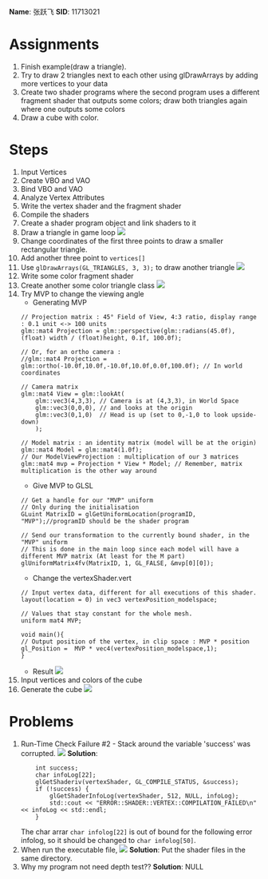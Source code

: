 **Name**: 张跃飞
**SID**: 11713021
# Assignments
1. Finish example(draw a triangle). 
2. Try to draw 2 triangles next to each other using glDrawArrays by adding more 
vertices to your data 
3. Create two shader programs where the second program uses a different fragment 
shader that outputs some colors; draw both triangles again where one outputs 
some colors 
4. Draw a cube with color.
# Steps
1. Input Vertices 
1. Create VBO and VAO
1. Bind VBO and VAO
1. Analyze Vertex Attributes
1. Write the vertex shader and the fragment shader
1. Compile the shaders
1. Create a shader program object and link shaders to it
1. Draw a triangle in game loop
![](Lab2_1.png)
1. Change coordinates of the first three points to draw a smaller rectangular triangle.
1. Add another three point to `vertices[]` 
1. Use `glDrawArrays(GL_TRIANGLES, 3, 3);` to draw another triangle
![](Lab2_2.png)
1. Write some color fragment shader
1. Create another some color triangle class
![](Lab2_3.png)
1. Try MVP to change the viewing angle
    - Generating MVP
    ```
    // Projection matrix : 45° Field of View, 4:3 ratio, display range : 0.1 unit <-> 100 units
    glm::mat4 Projection = glm::perspective(glm::radians(45.0f), (float) width / (float)height, 0.1f, 100.0f);

    // Or, for an ortho camera :
    //glm::mat4 Projection = glm::ortho(-10.0f,10.0f,-10.0f,10.0f,0.0f,100.0f); // In world coordinates

    // Camera matrix
    glm::mat4 View = glm::lookAt(
        glm::vec3(4,3,3), // Camera is at (4,3,3), in World Space
        glm::vec3(0,0,0), // and looks at the origin
        glm::vec3(0,1,0)  // Head is up (set to 0,-1,0 to look upside-down)
        );

    // Model matrix : an identity matrix (model will be at the origin)
    glm::mat4 Model = glm::mat4(1.0f);
    // Our ModelViewProjection : multiplication of our 3 matrices
    glm::mat4 mvp = Projection * View * Model; // Remember, matrix multiplication is the other way around
    ```
    - Give MVP to GLSL
    ```
    // Get a handle for our "MVP" uniform
    // Only during the initialisation
    GLuint MatrixID = glGetUniformLocation(programID, "MVP");//programID should be the shader program
    
    // Send our transformation to the currently bound shader, in the "MVP" uniform
    // This is done in the main loop since each model will have a different MVP matrix (At least for the M part)
    glUniformMatrix4fv(MatrixID, 1, GL_FALSE, &mvp[0][0]);
    ```
    - Change the vertexShader.vert
    ```
    // Input vertex data, different for all executions of this shader.
    layout(location = 0) in vec3 vertexPosition_modelspace;
    
    // Values that stay constant for the whole mesh.
    uniform mat4 MVP;
    
    void main(){
    // Output position of the vertex, in clip space : MVP * position
    gl_Position =  MVP * vec4(vertexPosition_modelspace,1);
    }
    ```
    - Result
    ![](Lab2_4_1.png)
1. Input vertices and colors of the cube
1. Generate the cube
![](Lab2_4_2.png)

# Problems
1. Run-Time Check Failure #2 - Stack around the variable 'success' was corrupted.
![](runtime_error.png)
    **Solution**: 
    ```
        int success;
        char infoLog[22];
        glGetShaderiv(vertexShader, GL_COMPILE_STATUS, &success);
        if (!success) {
            glGetShaderInfoLog(vertexShader, 512, NULL, infoLog);
            std::cout << "ERROR::SHADER::VERTEX::COMPILATION_FAILED\n" << infoLog << std::endl;
        }
    ```
    The char arrar `char infolog[22]` is out of bound for the following error infolog, so it should be changed to `char infolog[50]`.
2. When run the executable file, 
![](compile_failed.png)
    **Solution**: Put the shader files in the same directory.
3. Why my program not need depth test??
    **Solution**: NULL